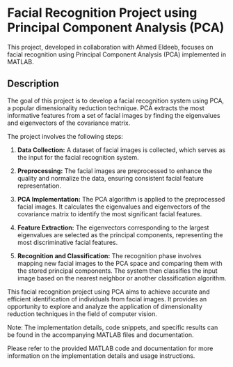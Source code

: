 # Facial Recognition Project using Principal Component Analysis (PCA)

This project, developed in collaboration with Ahmed Eldeeb, focuses on facial recognition using Principal Component Analysis (PCA) implemented in MATLAB.

## Description

The goal of this project is to develop a facial recognition system using PCA, a popular dimensionality reduction technique. PCA extracts the most informative features from a set of facial images by finding the eigenvalues and eigenvectors of the covariance matrix.

The project involves the following steps:

1. **Data Collection:** A dataset of facial images is collected, which serves as the input for the facial recognition system.

2. **Preprocessing:** The facial images are preprocessed to enhance the quality and normalize the data, ensuring consistent facial feature representation.

3. **PCA Implementation:** The PCA algorithm is applied to the preprocessed facial images. It calculates the eigenvalues and eigenvectors of the covariance matrix to identify the most significant facial features.

4. **Feature Extraction:** The eigenvectors corresponding to the largest eigenvalues are selected as the principal components, representing the most discriminative facial features.

5. **Recognition and Classification:** The recognition phase involves mapping new facial images to the PCA space and comparing them with the stored principal components. The system then classifies the input image based on the nearest neighbor or another classification algorithm.

This facial recognition project using PCA aims to achieve accurate and efficient identification of individuals from facial images. It provides an opportunity to explore and analyze the application of dimensionality reduction techniques in the field of computer vision.

Note: The implementation details, code snippets, and specific results can be found in the accompanying MATLAB files and documentation.

Please refer to the provided MATLAB code and documentation for more information on the implementation details and usage instructions.
